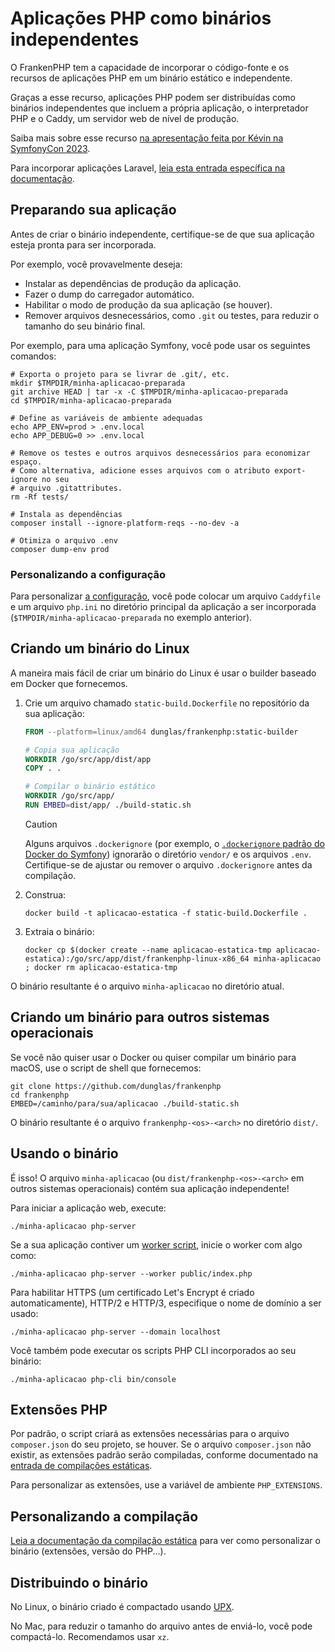 # Aplicações PHP como binários independentes

O FrankenPHP tem a capacidade de incorporar o código-fonte e os recursos de
aplicações PHP em um binário estático e independente.

Graças a esse recurso, aplicações PHP podem ser distribuídas como binários
independentes que incluem a própria aplicação, o interpretador PHP e o Caddy, um
servidor web de nível de produção.

Saiba mais sobre esse recurso
[na apresentação feita por Kévin na SymfonyCon 2023](https://dunglas.dev/2023/12/php-and-symfony-apps-as-standalone-binaries/).

Para incorporar aplicações Laravel,
[leia esta entrada específica na documentação](laravel.md#laravel-apps-as-standalone-binaries).

## Preparando sua aplicação

Antes de criar o binário independente, certifique-se de que sua aplicação esteja
pronta para ser incorporada.

Por exemplo, você provavelmente deseja:

- Instalar as dependências de produção da aplicação.
- Fazer o dump do carregador automático.
- Habilitar o modo de produção da sua aplicação (se houver).
- Remover arquivos desnecessários, como `.git` ou testes, para reduzir o tamanho
  do seu binário final.

Por exemplo, para uma aplicação Symfony, você pode usar os seguintes comandos:

```console
# Exporta o projeto para se livrar de .git/, etc.
mkdir $TMPDIR/minha-aplicacao-preparada
git archive HEAD | tar -x -C $TMPDIR/minha-aplicacao-preparada
cd $TMPDIR/minha-aplicacao-preparada

# Define as variáveis de ambiente adequadas
echo APP_ENV=prod > .env.local
echo APP_DEBUG=0 >> .env.local

# Remove os testes e outros arquivos desnecessários para economizar espaço.
# Como alternativa, adicione esses arquivos com o atributo export-ignore no seu
# arquivo .gitattributes.
rm -Rf tests/

# Instala as dependências
composer install --ignore-platform-reqs --no-dev -a

# Otimiza o arquivo .env
composer dump-env prod
```

### Personalizando a configuração

Para personalizar
[a configuração](config.md), você pode colocar um arquivo `Caddyfile` e um
arquivo `php.ini` no diretório principal da aplicação a ser incorporada
(`$TMPDIR/minha-aplicacao-preparada` no exemplo anterior).

## Criando um binário do Linux

A maneira mais fácil de criar um binário do Linux é usar o builder baseado em
Docker que fornecemos.

1. Crie um arquivo chamado `static-build.Dockerfile` no repositório da sua
   aplicação:

   ```dockerfile
   FROM --platform=linux/amd64 dunglas/frankenphp:static-builder

   # Copia sua aplicação
   WORKDIR /go/src/app/dist/app
   COPY . .

   # Compilar o binário estático
   WORKDIR /go/src/app/
   RUN EMBED=dist/app/ ./build-static.sh
   ```

   > [!CAUTION]
   >
   > Alguns arquivos `.dockerignore` (por exemplo, o
   > [`.dockerignore` padrão do Docker do Symfony](https://github.com/dunglas/symfony-docker/blob/main/.dockerignore))
   > ignorarão o diretório `vendor/` e os arquivos `.env`.
   > Certifique-se de ajustar ou remover o arquivo `.dockerignore` antes da
   > compilação.

4. Construa:

   ```console
   docker build -t aplicacao-estatica -f static-build.Dockerfile .
   ```

3. Extraia o binário:

   ```console
   docker cp $(docker create --name aplicacao-estatica-tmp aplicacao-estatica):/go/src/app/dist/frankenphp-linux-x86_64 minha-aplicacao ; docker rm aplicacao-estatica-tmp
   ```

O binário resultante é o arquivo `minha-aplicacao` no diretório atual.

## Criando um binário para outros sistemas operacionais

Se você não quiser usar o Docker ou quiser compilar um binário para macOS, use o
script de shell que fornecemos:

```console
git clone https://github.com/dunglas/frankenphp
cd frankenphp
EMBED=/caminho/para/sua/aplicacao ./build-static.sh
```

O binário resultante é o arquivo `frankenphp-<os>-<arch>` no diretório `dist/`.

## Usando o binário

É isso! O arquivo `minha-aplicacao` (ou `dist/frankenphp-<os>-<arch>` em outros
sistemas operacionais) contém sua aplicação independente!

Para iniciar a aplicação web, execute:

```console
./minha-aplicacao php-server
```

Se a sua aplicação contiver um [worker script](worker.md), inicie o worker com
algo como:

```console
./minha-aplicacao php-server --worker public/index.php
```

Para habilitar HTTPS (um certificado Let's Encrypt é criado automaticamente),
HTTP/2 e HTTP/3, especifique o nome de domínio a ser usado:

```console
./minha-aplicacao php-server --domain localhost
```

Você também pode executar os scripts PHP CLI incorporados ao seu binário:

```console
./minha-aplicacao php-cli bin/console
```

## Extensões PHP

Por padrão, o script criará as extensões necessárias para o arquivo
`composer.json` do seu projeto, se houver.
Se o arquivo `composer.json` não existir, as extensões padrão serão compiladas,
conforme documentado na [entrada de compilações estáticas](static.md).

Para personalizar as extensões, use a variável de ambiente `PHP_EXTENSIONS`.

## Personalizando a compilação

[Leia a documentação da compilação estática](static.md) para ver como
personalizar o binário (extensões, versão do PHP...).

## Distribuindo o binário

No Linux, o binário criado é compactado usando [UPX](https://upx.github.io).

No Mac, para reduzir o tamanho do arquivo antes de enviá-lo, você pode
compactá-lo.
Recomendamos usar `xz`.
